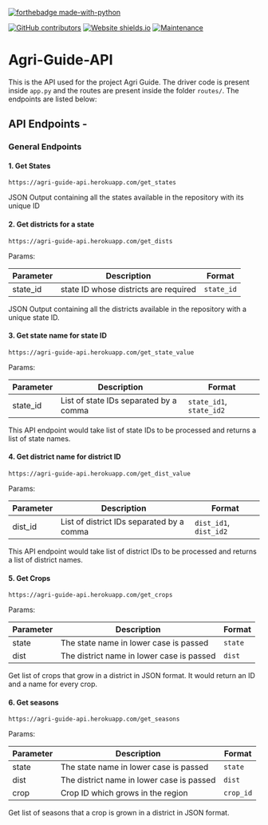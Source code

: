 [![forthebadge made-with-python](http://ForTheBadge.com/images/badges/made-with-python.svg)](https://www.python.org/)

[![GitHub contributors](https://img.shields.io/github/contributors/Naereen/StrapDown.js.svg)](https://GitHub.com/Naereen/StrapDown.js/graphs/contributors/)
[![Website shields.io](https://img.shields.io/website-up-down-green-red/http/shields.io.svg)](http://shields.io/)
[![Maintenance](https://img.shields.io/badge/Maintained%3F-yes-green.svg)](https://GitHub.com/Naereen/StrapDown.js/graphs/commit-activity)

# Agri-Guide-API

This is the API used for the project Agri Guide. The driver code is present inside `app.py` and the routes are present
inside the folder `routes/`. The endpoints are listed below:

## API Endpoints -

### General Endpoints

#### 1. Get States

    https://agri-guide-api.herokuapp.com/get_states

JSON Output containing all the states available in the repository with its unique ID

#### 2. Get districts for a state

    https://agri-guide-api.herokuapp.com/get_dists

Params:

| Parameter | Description | Format |
|-----------|-------------|--------|
| state_id | state ID whose districts are required | `state_id` |

JSON Output containing all the districts available in the repository with a unique state ID.

#### 3. Get state name for state ID

    https://agri-guide-api.herokuapp.com/get_state_value

Params:

| Parameter | Description | Format |
|-----------|-------------|--------|
| state_id | List of state IDs separated by a comma | `state_id1`, `state_id2` |

This API endpoint would take list of state IDs to be processed and returns a list of state names.

#### 4. Get district name for district ID

    https://agri-guide-api.herokuapp.com/get_dist_value

Params:

| Parameter | Description | Format |
|-----------|-------------|--------|
| dist_id | List of district IDs separated by a comma | `dist_id1`, `dist_id2` |

This API endpoint would take list of district IDs to be processed and returns a list of district names.

#### 5. Get Crops

    https://agri-guide-api.herokuapp.com/get_crops

Params:

| Parameter | Description | Format |
|-----------|-------------|--------|
| state | The state name in lower case is passed | `state` |
| dist | The district name in lower case is passed | `dist` |

Get list of crops that grow in a district in JSON format. It would return an ID and a name for every crop.

#### 6. Get seasons

    https://agri-guide-api.herokuapp.com/get_seasons

Params:

| Parameter | Description | Format |
|-----------|-------------|--------|
| state | The state name in lower case is passed | `state` |
| dist | The district name in lower case is passed | `dist` |
| crop | Crop ID which grows in the region | `crop_id` |

Get list of seasons that a crop is grown in a district in JSON format.
